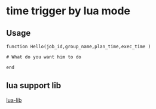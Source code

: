 # time trigger by lua mode


## Usage

```
function Hello(job_id,group_name,plan_time,exec_time )

# What do you want him to do

end

```


## lua support lib

[lua-lib](https://github.com/syhlion/glua-libs)
